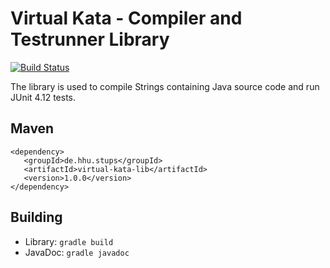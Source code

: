 # Virtual Kata - Compiler and Testrunner Library

[![Build Status](https://travis-ci.org/bendisposto/virtual-kata-lib.svg?branch=master)](https://travis-ci.org/bendisposto/virtual-kata-lib)

The library is used to compile Strings containing Java source code and run   JUnit 4.12 tests.

## Maven
    <dependency>
       <groupId>de.hhu.stups</groupId>
       <artifactId>virtual-kata-lib</artifactId>
       <version>1.0.0</version>
    </dependency>

## Building

- Library: ```gradle build```
- JavaDoc: ```gradle javadoc```

